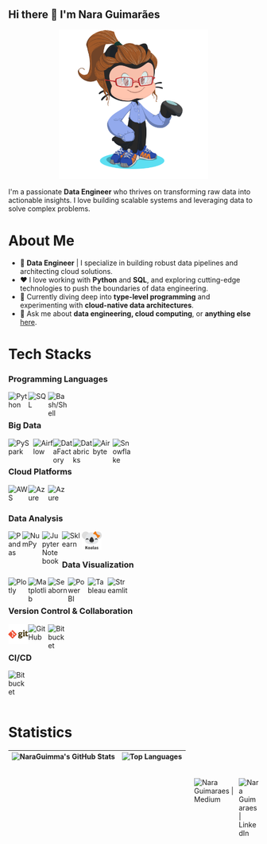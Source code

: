 ## Hi there 👋 I'm Nara Guimarães

<div align="center">
  <img src="octocat-naraguimma.png" alt="Octocat Nara Guimma" width="300" />
</div>

I'm a passionate **Data Engineer** who thrives on transforming raw data into actionable insights. I love building scalable systems and leveraging data to solve complex problems.

# About Me

- 💼 **Data Engineer** | I specialize in building robust data pipelines and architecting cloud solutions.
- ❤️ I love working with **Python** and **SQL**, and exploring cutting-edge technologies to push the boundaries of data engineering.
- 🚀 Currently diving deep into **type-level programming** and experimenting with **cloud-native data architectures**.
- 💬 Ask me about **data engineering, cloud computing**, or **anything else** [here](https://github.com/NaraGuimma/NaraGuimma/issues).


# Tech Stacks

### Programming Languages
<img align="left" alt="Python" width="40px" src="https://cdn3.iconfinder.com/data/icons/logos-and-brands-adobe/512/267_Python-512.png" />
<img align="left" alt="SQL" width="40px" src="https://user-images.githubusercontent.com/71708626/110930288-ae775d00-8307-11eb-9267-7d9c58ab4df9.png" />
<img align="left" alt="Bash/Shell" width="40px" src="https://github.com/user-attachments/assets/35636500-a822-43d6-875b-4a001a4f5eeb" />

<br/><br/>

### Big Data
<img align="left" alt="PySpark" width="50px" src="https://github.com/user-attachments/assets/bddbd84a-3d3a-4b36-96e6-230c45a9bd5d" />
<img align="left" alt="Airflow" width="40px" src="https://github.com/user-attachments/assets/3c711a29-6363-47a4-9c2e-5a0b729fcacd" />
<img align="left" alt="DataFactory" width="40px" src="https://github.com/user-attachments/assets/2568de58-ba53-4507-a8e9-0b8cd6f5da3a" />
<img align="left" alt="Databricks" width="40px" src="https://github.com/user-attachments/assets/cf51fb97-09ff-44d2-abcd-8cf5f6c71a3e" />
<img align="left" alt="Airbyte" width="40px" src="https://github.com/user-attachments/assets/b5c49394-4f36-42e8-a446-57f6c0c6f38b" />
<img align="left" alt="Snowflake" width="40px"  src="https://github.com/user-attachments/assets/9c8336e6-db30-4655-8215-3f6247f27c94" />

<br/><br/>

### Cloud Platforms
<img align="left" alt="AWS" width="40px" src="https://github.com/user-attachments/assets/f495e8cc-1a13-4d37-9809-ad732b97168b" />
<img align="left" alt="Azure" width="40px" src="https://github.com/user-attachments/assets/7fa49b24-e207-4634-a927-5e8f8c6997c4" />
<img align="left" alt="Azure" width="40px" src="https://github.com/user-attachments/assets/cec4740c-0e7d-4bfb-a84b-eca35fae10e5" />

<br/><br/>

### Data Analysis
<img align="left" alt="Pandas" width="28px" src="https://github.com/user-attachments/assets/518f114b-d5a6-4f39-85fe-1e65cd5686d7" />
<img align="left" alt="NumPy" width="40px" src="https://github.com/user-attachments/assets/440b8a05-3ce6-4c54-8bb6-7249a735ff91" />
<img align="left" alt="Jupyter Notebook" width="40px" src="https://github.com/user-attachments/assets/290e52be-638e-4381-9995-4c7630620135" />
<img align="left" alt="Sklearn" width="40px" src="https://github.com/user-attachments/assets/532b89e3-0abf-443c-925a-3b8112c6609e" />
<img align="left" alt="Koalas" width="40px" src="https://raw.githubusercontent.com/databricks/koalas/master/icons/koalas-logo.png" />

<br/><br/>

### Data Visualization
<img align="left" alt="Plotly" width="40px" src="https://github.com/user-attachments/assets/c6877442-7503-4a13-9e9c-f75463bcc5db" />
<img align="left" alt="Matplotlib" width="40px" src="https://w7.pngwing.com/pngs/215/492/png-transparent-matplotlib-python-computer-software-introduction-to-algorithms-angle-symmetry-plot.png" />
<img align="left" alt="Seaborn" width="40px" src="https://avatars.githubusercontent.com/u/22799945?s=200&v=4" />
<img align="left" alt="Power BI" width="40px" src="https://user-images.githubusercontent.com/71708626/110930907-702e6d80-8308-11eb-8b03-9c4ad447bcf8.png" />
<img align="left" alt="Tableau" width="40px" src="https://user-images.githubusercontent.com/71708626/110930621-19c12f00-8308-11eb-9319-93b0a1d1a6fb.png" />
<img align="left" alt="Streamlit" width="40px" src="https://github.com/user-attachments/assets/f2b75179-f6e4-455b-8f5b-61ee19e467c0" />
<br/><br/>

### Version Control & Collaboration
<img align="left" alt="Git" width="40px" src="https://raw.githubusercontent.com/github/explore/80688e429a7d4ef2fca1e82350fe8e3517d3494d/topics/git/git.png" />
<img align="left" alt="GitHub" width="40px" src="https://github.com/user-attachments/assets/c43c36b6-e4a8-44c8-93c7-13a44047c9c0" />
<img align="left" alt="Bitbucket" width="40px" src="https://github.com/user-attachments/assets/297bd331-6cd8-41a6-a30b-75d8a2186c8f" />
<br/><br/>

### CI/CD
<img align="left" alt="Bitbucket" width="40px" src="https://github.com/user-attachments/assets/a687d7c8-a61a-48e8-abcb-8a84af0c5669" />
<br/><br/>


<br />
<br />

# Statistics

| ![NaraGuimma's GitHub Stats](https://github-readme-stats.vercel.app/api?username=naraguimma&show_icons=true&include_all_commits=true&theme=buefy&hide_border=true&cache_seconds=1800) | ![Top Languages](https://github-readme-stats.vercel.app/api/top-langs/?username=naraguimma&layout=compact&theme=buefy&hide_border=true) |
| ------------- | ------------- |


<br />

<a href="https://www.linkedin.com/in/nara-guimaraes/">
  <img align="right" alt="Nara Guimaraes | LinkedIn" width="40px" src="https://github.com/user-attachments/assets/83134688-8264-43e4-9a61-8c947a8b21be" style="vertical-align: bottom; margin-left: 10px;" />
</a>
<a href="https://medium.com/@nara.guimaraes">
  <img align="right" alt="Nara Guimaraes | Medium" width="80px" src="https://github.com/user-attachments/assets/5216a640-34dd-4363-bec7-2ff9ee6ca15c" style="vertical-align: bottom;" />
</a>


